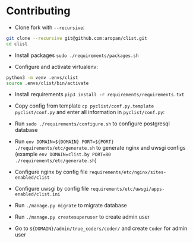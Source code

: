 Contributing
======

* Clone fork with `--recursive`:
```bash
git clone --recursive git@github.com:aropan/clist.git
cd clist
```

* Install packages `sudo ./requirements/packages.sh`

* Configure and activate virtualenv:
```bash
python3 -m venv .envs/clist
source .envs/clist/bin/activate
```

* Install requirements `pip3 install -r requirements/requirements.txt`

* Copy config from template `cp pyclist/conf.py.template pyclist/conf.py` and enter all information in `pyclist/conf.py`:

* Run `sudo ./requirements/configure.sh` to configure postgresql database

* Run `env DOMAIN=${DOMAIN} PORT=${PORT} ./requirements/etc/generate.sh` to generate nginx and uwsgi configs (example `env DOMAIN=clist.by PORT=80 ./requirements/etc/generate.sh`)

* Configure nginx by config file `requirements/etc/nginx/sites-enabled/clist`

* Configure uwsgi by config file `requirements/etc/uwsgi/apps-enabled/clist.ini`

* Run `./manage.py migrate` to migrate database

* Run `./manage.py createsuperuser` to create admin user

* Go to `${DOMAIN}/admin/true_coders/coder/` and create `Coder` for admin user
